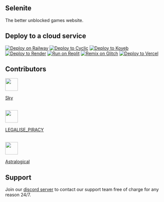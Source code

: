 ## Selenite
The better unblocked games website.
## Deploy to a cloud service
[![Deploy on Railway](https://binbashbanana.github.io/deploy-buttons/buttons/remade/railway.svg)](https://railway.app/new/template?template=https://gitlab.com/skysthelimit.dev/selenite)
[![Deploy to Cyclic](https://binbashbanana.github.io/deploy-buttons/buttons/remade/cyclic.svg)](https://app.cyclic.sh/api/app/deploy/selenite-cc/selenite-old)
[![Deploy to Koyeb](https://binbashbanana.github.io/deploy-buttons/buttons/remade/koyeb.svg)](https://app.koyeb.com/deploy?type=git&repository=gitlab.com/skysthelimit.dev/selenite&branch=main&name=selenite)
[![Deploy to Render](https://binbashbanana.github.io/deploy-buttons/buttons/remade/render.svg)](https://render.com/deploy?repo=https://gitlab.com/skysthelimit.dev/selenite)
[![Run on Replit](https://binbashbanana.github.io/deploy-buttons/buttons/remade/replit.svg)](https://replit.com/github/selenite-cc/selenite-old)
[![Remix on Glitch](https://binbashbanana.github.io/deploy-buttons/buttons/remade/glitch.svg)](https://glitch.com/edit/#!/import/github/selenite-cc/selenite-old)
[![Deploy to Vercel](https://binbashbanana.github.io/deploy-buttons/buttons/remade/vercel.svg)](https://vercel.com/new/clone?repository-url=https://gitlab.com/skysthelimit.dev/selenite)
## Contributors
<img height="40px" width="40px" src="https://avatars.githubusercontent.com/u/64362346?v=4"></img>
<a href="https://github.com/skysthelimitt"><p>Sky</p></a><br>
<img height="40px" width="40px" src="https://cdn.discordapp.com/avatars/578300487678558208/e3ae410d681e77823c1df58a6d7ccab9?size=1024"></img>
<a href="https://codeberg.org/LEGALISE_PIRACY"><p>LEGALISE_PIRACY</p></a><br>
<img height="40px" width="40px" src="https://avatars.githubusercontent.com/u/77299925?v=4"></img>
<a href="https://github.com/a456pur"><p>Astralogical</p></a>

## Support
Join our [discord server](https://discord.gg/WDZhkdFyF4) to contact our support team free of charge for any reason 24/7.
